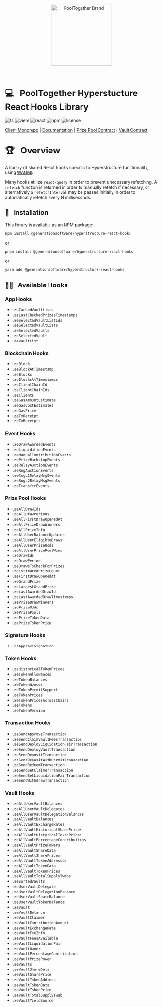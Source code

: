 <p align="center">
  <a href="https://github.com/pooltogether/pooltogether--brand-assets">
    <img src="https://github.com/pooltogether/pooltogether--brand-assets/blob/977e03604c49c63314450b5d432fe57d34747c66/logo/pooltogether-logo--purple-gradient.png?raw=true" alt="PoolTogether Brand" style="max-width:100%;" width="200">
  </a>
</p>

<br />

# 💻 &nbsp; PoolTogether Hyperstucture React Hooks Library

![ts](https://img.shields.io/badge/typescript-%23007ACC.svg?style=flat&logo=typescript&logoColor=white)
![viem](https://img.shields.io/static/v1?label&logo=v&logoColor=white&message=viem&color=gray)
![react](https://img.shields.io/badge/react-%2320232a.svg?style=flat&logo=react&logoColor=%2361DAFB)
![npm](https://img.shields.io/npm/v/@generationsoftware/hyperstructure-react-hooks)
![license](https://img.shields.io/npm/l/@generationsoftware/hyperstructure-react-hooks)

[Client Monorepo](https://github.com/GenerationSoftware/pooltogether-client-monorepo) | [Documentation](https://dev.pooltogether.com/) | [Prize Pool Contract](https://github.com/pooltogether/v5-prize-pool) | [Vault Contract](https://github.com/pooltogether/v5-vault)

# 🏆 &nbsp; Overview

A library of shared React hooks specific to Hyperstructure functionality, using [WAGMI](https://wagmi.sh/).

Many hooks utilize `react-query` in order to prevent unecessary refetching. A `refetch` function is returned in order to manually refetch if necessary, or alternatively a `refetchInterval` may be passed initially in order to automatically refetch every N milliseconds.

## 💾 &nbsp; Installation

This library is available as an NPM package:

```sh
npm install @generationsoftware/hyperstructure-react-hooks
```

or

```sh
pnpm install @generationsoftware/hyperstructure-react-hooks
```

or

```sh
yarn add @generationsoftware/hyperstructure-react-hooks
```

## 🐱‍👤 &nbsp; Available Hooks

### App Hooks

- `useCachedVaultLists`
- `useLastCheckedPrizesTimestamps`
- `useSelectedVaultListIds`
- `useSelectedVaultLists`
- `useSelectedVaults`
- `useSelectedVault`
- `useVaultList`

### Blockchain Hooks

- `useBlock`
- `useBlockAtTimestamp`
- `useBlocks`
- `useBlocksAtTimestamps`
- `useClientChainId`
- `useClientChainIds`
- `useClients`
- `useGasAmountEstimate`
- `useGasCostEstimates`
- `useGasPrice`
- `useTxReceipt`
- `useTxReceipts`

### Event Hooks

- `useDrawAwardedEvents`
- `useLiquidationEvents`
- `useManualContributionEvents`
- `usePrizeBackstopEvents`
- `useRelayAuctionEvents`
- `useRngAuctionEvents`
- `useRngL1RelayMsgEvents`
- `useRngL2RelayMsgEvents`
- `useTransferEvents`

### Prize Pool Hooks

- `useAllDrawIds`
- `useAllDrawPeriods`
- `useAllFirstDrawOpenedAt`
- `useAllPrizeDrawWinners`
- `useAllPrizeInfo`
- `useAllUserBalanceUpdates`
- `useAllUserEligibleDraws`
- `useAllUserPrizeOdds`
- `useAllUserPrizePoolWins`
- `useDrawIds`
- `useDrawPeriod`
- `useDrawsToCheckForPrizes`
- `useEstimatedPrizeCount`
- `useFirstDrawOpenedAt`
- `useGrandPrize`
- `useLargestGrandPrize`
- `useLastAwardedDrawId`
- `useLastAwardedDrawTimestamps`
- `usePrizeDrawWinners`
- `usePrizeOdds`
- `usePrizePools`
- `usePrizeTokenData`
- `usePrizeTokenPrice`

### Signature Hooks

- `useApproveSignature`

### Token Hooks

- `useHistoricalTokenPrices`
- `useTokenAllowances`
- `useTokenBalances`
- `useTokenNonces`
- `useTokenPermitSupport`
- `useTokenPrices`
- `useTokenPricesAcrossChains`
- `useTokens`
- `useTokenVersion`

### Transaction Hooks

- `useSendApproveTransaction`
- `useSendClaimVaultFeesTransaction`
- `useSendDeployLiquidationPairTransaction`
- `useSendDeployVaultTransaction`
- `useSendDepositTransaction`
- `useSendDepositWithPermitTransaction`
- `useSendRedeemTransaction`
- `useSendSetClaimerTransaction`
- `useSendSetLiquidationPairTransaction`
- `useSendWithdrawTransaction`

### Vault Hooks

- `useAllUserVaultBalances`
- `useAllUserVaultDelegates`
- `useAllUserVaultDelegationBalances`
- `useAllVaultBalances`
- `useAllVaultExchangeRates`
- `useAllVaultHistoricalSharePrices`
- `useAllVaultHistoricalTokenPrices`
- `useAllVaultPercentageContributions`
- `useAllVaultPrizePowers`
- `useAllVaultShareData`
- `useAllVaultSharePrices`
- `useAllVaultTokenAddresses`
- `useAllVaultTokenData`
- `useAllVaultTokenPrices`
- `useAllVaultTotalSupplyTwabs`
- `useSortedVaults`
- `useUserVaultDelegate`
- `useUserVaultDelegationBalance`
- `useUserVaultShareBalance`
- `useUserVaultTokenBalance`
- `useVault`
- `useVaultBalance`
- `useVaultClaimer`
- `useVaultContributionAmount`
- `useVaultExchangeRate`
- `useVaultFeeInfo`
- `useVaultFeesAvailable`
- `useVaultLiquidationPair`
- `useVaultOwner`
- `useVaultPercentageContribution`
- `useVaultPrizePower`
- `useVaults`
- `useVaultShareData`
- `useVaultSharePrice`
- `useVaultTokenAddress`
- `useVaultTokenData`
- `useVaultTokenPrice`
- `useVaultTotalSupplyTwab`
- `useVaultYieldSource`
